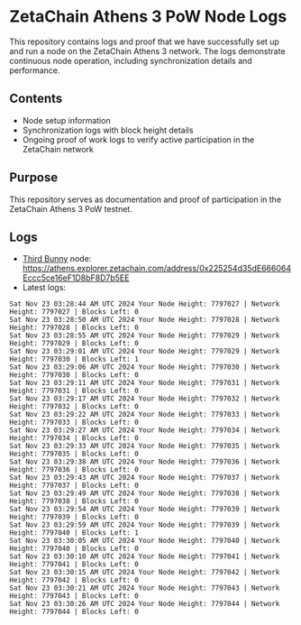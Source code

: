 # ZetaChain Athens 3 PoW Node Logs
This repository contains logs and proof that we have successfully set up and run a node on the ZetaChain Athens 3 network. The logs demonstrate continuous node operation, including synchronization details and performance.

## Contents
- Node setup information
- Synchronization logs with block height details
- Ongoing proof of work logs to verify active participation in the ZetaChain network

## Purpose
This repository serves as documentation and proof of participation in the ZetaChain Athens 3 PoW testnet.

## Logs

- [Third Bunny](https://thirdbunny.xyz/) node: https://athens.explorer.zetachain.com/address/0x225254d35dE666064Eccc5ce16eF1D8bF8D7b5EE
- Latest logs:
```
Sat Nov 23 03:28:44 AM UTC 2024 Your Node Height: 7797027 | Network Height: 7797027 | Blocks Left: 0
Sat Nov 23 03:28:50 AM UTC 2024 Your Node Height: 7797028 | Network Height: 7797028 | Blocks Left: 0
Sat Nov 23 03:28:55 AM UTC 2024 Your Node Height: 7797029 | Network Height: 7797029 | Blocks Left: 0
Sat Nov 23 03:29:01 AM UTC 2024 Your Node Height: 7797029 | Network Height: 7797030 | Blocks Left: 1
Sat Nov 23 03:29:06 AM UTC 2024 Your Node Height: 7797030 | Network Height: 7797030 | Blocks Left: 0
Sat Nov 23 03:29:11 AM UTC 2024 Your Node Height: 7797031 | Network Height: 7797031 | Blocks Left: 0
Sat Nov 23 03:29:17 AM UTC 2024 Your Node Height: 7797032 | Network Height: 7797032 | Blocks Left: 0
Sat Nov 23 03:29:22 AM UTC 2024 Your Node Height: 7797033 | Network Height: 7797033 | Blocks Left: 0
Sat Nov 23 03:29:27 AM UTC 2024 Your Node Height: 7797034 | Network Height: 7797034 | Blocks Left: 0
Sat Nov 23 03:29:33 AM UTC 2024 Your Node Height: 7797035 | Network Height: 7797035 | Blocks Left: 0
Sat Nov 23 03:29:38 AM UTC 2024 Your Node Height: 7797036 | Network Height: 7797036 | Blocks Left: 0
Sat Nov 23 03:29:43 AM UTC 2024 Your Node Height: 7797037 | Network Height: 7797037 | Blocks Left: 0
Sat Nov 23 03:29:49 AM UTC 2024 Your Node Height: 7797038 | Network Height: 7797038 | Blocks Left: 0
Sat Nov 23 03:29:54 AM UTC 2024 Your Node Height: 7797039 | Network Height: 7797039 | Blocks Left: 0
Sat Nov 23 03:29:59 AM UTC 2024 Your Node Height: 7797039 | Network Height: 7797040 | Blocks Left: 1
Sat Nov 23 03:30:05 AM UTC 2024 Your Node Height: 7797040 | Network Height: 7797040 | Blocks Left: 0
Sat Nov 23 03:30:10 AM UTC 2024 Your Node Height: 7797041 | Network Height: 7797041 | Blocks Left: 0
Sat Nov 23 03:30:15 AM UTC 2024 Your Node Height: 7797042 | Network Height: 7797042 | Blocks Left: 0
Sat Nov 23 03:30:21 AM UTC 2024 Your Node Height: 7797043 | Network Height: 7797043 | Blocks Left: 0
Sat Nov 23 03:30:26 AM UTC 2024 Your Node Height: 7797044 | Network Height: 7797044 | Blocks Left: 0
```
